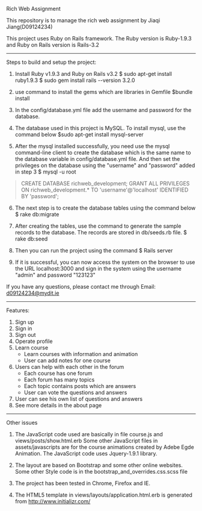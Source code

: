 Rich Web Assignment

This repository is to manage the rich web assignment by Jiaqi Jiang(D09124234)

This project uses Ruby on Rails framework. The Ruby version is Ruby-1.9.3 and Ruby on Rails version is Rails-3.2

-------------------------------------------------------------------------------------
Steps to build and setup the project:

1. Install Ruby v1.9.3 and Ruby on Rails v3.2
  $ sudo apt-get install ruby1.9.3
  $ sudo gem install rails --version 3.2.0

2. use command to install the gems which are libraries in Gemfile
  $bundle install

3. In the config/database.yml file add the username and password for the database. 

4. The database used in this project is MySQL. To install mysql, use the command below
  $sudo apt-get install mysql-server

5. After the mysql installed successfully, you need use the mysql command-line client to create the 
database which is the same name to the database variable in config/database.yml file. And then set the privileges on the database using the "username" and "password" added in step 3
  $ mysql -u root
  > CREATE DATABASE richweb_development;
  > GRANT ALL PRIVILEGES ON richweb_development.*
  TO 'username'@'localhost' IDENTIFIED BY 'password';

6. The next step is to create the database tables using the command below
  $ rake db:migrate

7. After creating the tables, use the command to generate the sample records to the database. The records are stored in db/seeds.rb file.
  $ rake db:seed

8. Then you can run the project using the command
  $ Rails server

9. If it is successful, you can now access the system on the browser to use the URL localhost:3000
and sign in the system using the username "admin" and password "123123"

If you have any questions, please contact me through Email: d09124234@mydit.ie


------------------------------------------------------------------------------------------
Features:

1. Sign up
2. Sign in
3. Sign out
4. Operate profile
5. Learn course
	- Learn courses with information and animation
	- User can add notes for one course
6. Users can help with each other in the forum
	- Each course has one forum
	- Each forum has many topics
	- Each topic contains posts which are answers
	- User can vote the questions and answers
7. User can see his own list of questions and answers
8. See more details in the about page

------------------------------------------------------------------------------------------
Other issues

1. The JavaScript code used are basically in file course.js and views/posts/show.html.erb Some other JavaScript files in assets/javascripts are for the course animations created by Adebe Egde Animation. The JavaScript code uses Jquery-1.9.1 library.

2. The layout are based on Bootstrap and some other online websites. Some other Style code is in the bootstrap_and_overrides.css.scss file

3. The project has been tested in Chrome, Firefox and IE.

4. The HTML5 template in views/layouts/application.html.erb is generated from http://www.initializr.com/
